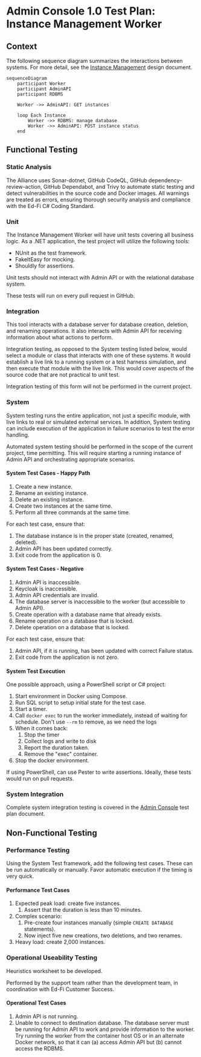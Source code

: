 # Admin Console 1.0 Test Plan: Instance Management Worker

## Context

The following sequence diagram summarizes the interactions between systems. For
more detail, see the [Instance
Management](https://github.com/Ed-Fi-Alliance-OSS/AdminAPI-2.x/blob/main/docs/design/adminconsole/INSTANCE-MANAGEMENT.md)
design document.

```mermaid
sequenceDiagram
    participant Worker
    participant AdminAPI
    participant RDBMS

    Worker ->> AdminAPI: GET instances

    loop Each Instance
        Worker ->> RDBMS: manage database
        Worker ->> AdminAPI: POST instance status
    end
```

## Functional Testing

### Static Analysis

The Alliance uses Sonar-dotnet, GitHub CodeQL, GitHub dependency-review-action,
GitHub Dependabot, and Trivy to automate static testing and detect
vulnerabilities in the source code and Docker images. All warnings are treated
as errors, ensuring thorough security analysis and compliance with the Ed-Fi C#
Coding Standard.

### Unit

The Instance Management Worker will have unit tests covering all business logic.
As a .NET application, the test project will utilize the following tools:

* NUnit as the test framework.
* FakeItEasy for mocking.
* Shouldly for assertions.

Unit tests should not interact with Admin API or with the relational database
system.

These tests will run on every pull request in GitHub.

### Integration

This tool interacts with a database server for database creation, deletion, and
renaming operations. It also interacts with Admin API for receiving information
about what actions to perform.

Integration testing, as opposed to the System testing listed below, would select
a module or class that interacts with one of these systems. It would establish a
live link to a running system or a test harness simulation, and then execute
that module with the live link. This would cover aspects of the source code that
are not practical to unit test.

Integration testing of this form will not be performed in the current project.

### System

System testing runs the entire application, not just a specific module, with
live links to real or simulated external services. In addition, System testing
can include execution of the application in failure scenarios to test the error
handling.

Automated system testing should be performed in the scope of the current
project, time permitting. This will require starting a running instance of Admin
API and orchestrating appropriate scenarios.

#### System Test Cases - Happy Path

1. Create a new instance.
2. Rename an existing instance.
3. Delete an existing instance.
4. Create two instances at the same time.
5. Perform all three commands at the same time.

For each test case, ensure that:

1. The database instance is in the proper state (created, renamed, deleted).
2. Admin API has been updated correctly.
3. Exit code from the application is 0.

#### System Test Cases - Negative

1. Admin API is inaccessible.
2. Keycloak is inaccessible.
3. Admin API credentials are invalid.
4. The database server is inaccessible to the worker (but accessible to Admin
   API).
5. Create operation with a database name that already exists.
6. Rename operation on a database that is locked.
7. Delete operation on a database that is locked.

For each test case, ensure that:

1. Admin API, if it is running, has been updated with correct Failure status.
2. Exit code from the application is not zero.

#### System Test Execution

One possible approach, using a PowerShell script or C# project:

1. Start environment in Docker using Compose.
2. Run SQL script to setup initial state for the test case.
3. Start a timer.
4. Call `docker exec` to run the worker immediately, instead of waiting for
   schedule. Don't use `--rm` to remove, as we need the logs
5. When it comes back:
   1. Stop the timer
   2. Collect logs and write to disk
   3. Report the duration taken.
   4. Remove the "exec" container.
6. Stop the docker environment.

If using PowerShell, can use Pester to write assertions. Ideally, these tests
would run on pull requests.

### System Integration

Complete system integration testing is covered in the [Admin
Console](./PLAN-console.md) test plan document.

## Non-Functional Testing

### Performance Testing

Using the System Test framework, add the following test cases. These can be run
automatically or manually. Favor automatic execution if the timing is very
quick.

#### Performance Test Cases

1. Expected peak load: create five instances.
   1. Assert that the duration is less than 10 minutes.
2. Complex scenario:
   1. Pre-create four instances manually (simple `CREATE DATABASE` statements).
   2. Now inject five new creations, two deletions, and two renames.
3. Heavy load: create 2,000 instances.

### Operational Useability Testing

Heuristics worksheet to be developed.

Performed by the support team rather than the development team, in coordination
with Ed-Fi Customer Success.

#### Operational Test Cases

1. Admin API is not running.
2. Unable to connect to destination database. The database server must be
   running for Admin API to work and provide information to the worker. Try
   running the worker from the container host OS or in an alternate Docker
   network, so that it can (a) access Admin API but (b) cannot access the RDBMS.
